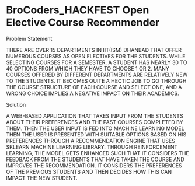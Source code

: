 # BroCoders_HACKFEST Open Elective Course Recommender

Problem Statement

THERE ARE OVER 15 DEPARTMENTS IN IIT(ISM) DHANBAD THAT OFFER NUMEROUS COURSES
AS OPEN ELECTIVES FOR THE STUDENTS. WHILE SELECTING COURSES FOR A SEMESTER, A STUDENT HAS NEARLY 30 TO 40 OPTIONS FROM WHICH THEY HAVE TO CHOOSE 1 OR 2.
MANY COURSES OFFERED BY DIFFERENT DEPARTMENTS ARE RELATIVELY NEW TO THE STUDENTS. IT BECOMES QUITE A HECTIC JOB TO GO THROUGH THE COURSE STRUCTURE OF EACH COURSE AND SELECT ONE, AND A WRONG CHOICE IMPLIES A NEGATIVE IMPACT ON THEIR ACADEMICS.

Solution

A WEB-BASED APPLICATION THAT TAKES INPUT FROM THE STUDENTS ABOUT THEIR PREFERENCES AND THE PAST COURSES COMPLETED BY THEM.
THEN THE USER INPUT IS FED INTO MACHINE LEARNING MODEL
THEN THE USER IS PRESENTED WITH SUITABLE OPTIONS BASED ON HIS PREFERENCES THROUGH A RECOMMENDATION ENGINE THAT USES SKLEARN MACHINE LEARNING LIBRARY.
THROUGH REINFORCEMENT LEARNING, THE MODEL GETS ENHANCED SUCH THAT IT CONSIDERS THE FEEDBACK FROM THE STUDENTS THAT HAVE TAKEN THE COURSE AND IMPROVES THE RECOMMENDATION. IT CONSIDERS THE PREFERENCES OF THE PREVIOUS STUDENTS AND THEN DECIDES HOW THIS CAN IMPACT THE NEW STUDENT.
